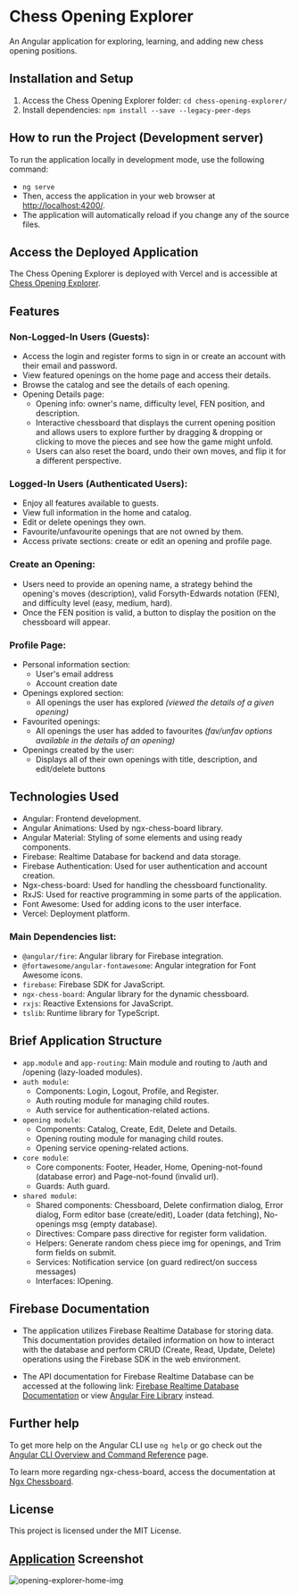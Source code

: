 # Chess Opening Explorer

An Angular application for exploring, learning, and adding new chess opening positions.

## Installation and Setup

1. Access the Chess Opening Explorer folder: `cd chess-opening-explorer/`
2. Install dependencies: `npm install --save --legacy-peer-deps`

## How to run the Project (Development server)

To run the application locally in development mode, use the following command:

-   `ng serve`
-   Then, access the application in your web browser at [http://localhost:4200/](http://localhost:4200/).
-   The application will automatically reload if you change any of the source files.

## Access the Deployed Application

The Chess Opening Explorer is deployed with Vercel and is accessible at [Chess Opening Explorer](https://chess-opening-explorer.vercel.app/).

## Features

### Non-Logged-In Users (Guests):

-   Access the login and register forms to sign in or create an account with their email and password.
-   View featured openings on the home page and access their details.
-   Browse the catalog and see the details of each opening.
-   Opening Details page:
    -   Opening info: owner's name, difficulty level, FEN position, and description.
    -   Interactive chessboard that displays the current opening position and allows users to explore further by dragging & dropping or clicking to move the pieces and see how the game might unfold.
    -   Users can also reset the board, undo their own moves, and flip it for a different perspective.

### Logged-In Users (Authenticated Users):

-   Enjoy all features available to guests.
-   View full information in the home and catalog.
-   Edit or delete openings they own.
-   Favourite/unfavourite openings that are not owned by them.
-   Access private sections: create or edit an opening and profile page.

### Create an Opening:

-   Users need to provide an opening name, a strategy behind the opening's moves (description), valid Forsyth-Edwards notation (FEN), and difficulty level (easy, medium, hard).
-   Once the FEN position is valid, a button to display the position on the chessboard will appear.

### Profile Page:

-   Personal information section:
    -   User's email address
    -   Account creation date
-   Openings explored section:
    -   All openings the user has explored _(viewed the details of a given opening)_
-   Favourited openings:
    -   All openings the user has added to favourites _(fav/unfav options available in the details of an opening)_
-   Openings created by the user:
    -   Displays all of their own openings with title, description, and edit/delete buttons

## Technologies Used

-   Angular: Frontend development.
-   Angular Animations: Used by ngx-chess-board library.
-   Angular Material: Styling of some elements and using ready components.
-   Firebase: Realtime Database for backend and data storage.
-   Firebase Authentication: Used for user authentication and account creation.
-   Ngx-chess-board: Used for handling the chessboard functionality.
-   RxJS: Used for reactive programming in some parts of the application.
-   Font Awesome: Used for adding icons to the user interface.
-   Vercel: Deployment platform.

### Main Dependencies list:

-   `@angular/fire`: Angular library for Firebase integration.
-   `@fortawesome/angular-fontawesome`: Angular integration for Font Awesome icons.
-   `firebase`: Firebase SDK for JavaScript.
-   `ngx-chess-board`: Angular library for the dynamic chessboard.
-   `rxjs`: Reactive Extensions for JavaScript.
-   `tslib`: Runtime library for TypeScript.

## Brief Application Structure

-   `app.module` and `app-routing`: Main module and routing to /auth and /opening (lazy-loaded modules).
-   `auth module`:
    -   Components: Login, Logout, Profile, and Register.
    -   Auth routing module for managing child routes.
    -   Auth service for authentication-related actions.
-   `opening module`:
    -   Components: Catalog, Create, Edit, Delete and Details.
    -   Opening routing module for managing child routes.
    -   Opening service opening-related actions.
-   `core module`:
    -   Core components: Footer, Header, Home, Opening-not-found (database error) and Page-not-found (invalid url).
    -   Guards: Auth guard.
-   `shared module`:
    -   Shared components: Chessboard, Delete confirmation dialog, Error dialog, Form editor base (create/edit), Loader (data fetching), No-openings msg (empty database).
    -   Directives: Compare pass directive for register form validation.
    -   Helpers: Generate random chess piece img for openings, and Trim form fields on submit.
    -   Services: Notification service (on guard redirect/on success messages)
    -   Interfaces: IOpening.

## Firebase Documentation

-   The application utilizes Firebase Realtime Database for storing data. This documentation provides detailed information on how to interact with the database and perform CRUD (Create, Read, Update, Delete) operations using the Firebase SDK in the web environment.

-   The API documentation for Firebase Realtime Database can be accessed at the following link: [Firebase Realtime Database Documentation](https://firebase.google.com/docs/database/web/start?hl=en&authuser=0) or view [Angular Fire Library](https://github.com/angular/angularfire) instead.

## Further help

To get more help on the Angular CLI use `ng help` or go check out the [Angular CLI Overview and Command Reference](https://angular.io/cli) page.

To learn more regarding ngx-chess-board, access the documentation at [Ngx Chessboard](https://github.com/grzegorz103/ngx-chess-board).

## License

This project is licensed under the MIT License.

## [Application](https://chess-opening-explorer.vercel.app/) Screenshot

![opening-explorer-home-img](https://github.com/danielzlatanov/ng-chess-opening-explorer/assets/110429874/34dc051d-7435-4c29-8396-14fcd65dfdcc)
